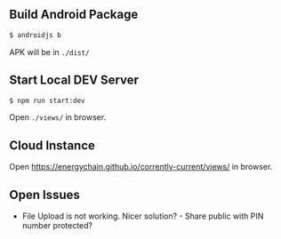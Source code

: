 
## Build Android Package
```bash
$ androidjs b
```
APK will be in `./dist/`

## Start Local DEV Server
```bash
$ npm run start:dev
```
Open `./views/` in browser.

## Cloud Instance
Open https://energychain.github.io/corrently-current/views/ in browser.

## Open Issues
- File Upload is not working. Nicer solution? - Share public with PIN number protected?
